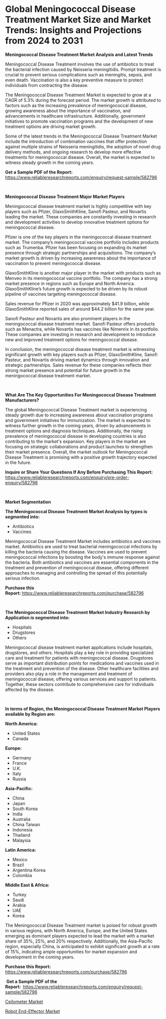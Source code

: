 <p><h1>Global Meningococcal Disease Treatment Market Size and Market Trends: Insights and Projections from 2024 to 2031</h1></p><p><strong>Meningococcal Disease Treatment Market Analysis and Latest Trends</strong></p>
<p><p>Meningococcal Disease Treatment involves the use of antibiotics to treat the bacterial infection caused by Neisseria meningitidis. Prompt treatment is crucial to prevent serious complications such as meningitis, sepsis, and even death. Vaccination is also a key preventive measure to protect individuals from contracting the disease.</p><p>The Meningococcal Disease Treatment Market is expected to grow at a CAGR of 5.3% during the forecast period. The market growth is attributed to factors such as the increasing prevalence of meningococcal disease, growing awareness about the importance of vaccination, and advancements in healthcare infrastructure. Additionally, government initiatives to promote vaccination programs and the development of new treatment options are driving market growth.</p><p>Some of the latest trends in the Meningococcal Disease Treatment Market include the introduction of combination vaccines that offer protection against multiple strains of Neisseria meningitidis, the adoption of novel drug delivery methods, and ongoing research to develop more effective treatments for meningococcal disease. Overall, the market is expected to witness steady growth in the coming years.</p></p>
<p><strong>Get a Sample PDF of the Report:&nbsp;</strong> <a href="https://www.reliableresearchreports.com/enquiry/request-sample/582796">https://www.reliableresearchreports.com/enquiry/request-sample/582796</a></p>
<p>&nbsp;</p>
<p><strong>Meningococcal Disease Treatment Major Market Players</strong></p>
<p><p>Meningococcal disease treatment market is highly competitive with key players such as Pfizer, GlaxoSmithKline, Sanofi Pasteur, and Novartis leading the market. These companies are constantly investing in research and development activities to develop innovative treatment options for meningococcal disease.</p><p>Pfizer is one of the key players in the meningococcal disease treatment market. The company’s meningococcal vaccine portfolio includes products such as Trumenba. Pfizer has been focusing on expanding its market presence through strategic partnerships and acquisitions. The company’s market growth is driven by increasing awareness about the importance of vaccination to prevent meningococcal disease.</p><p>GlaxoSmithKline is another major player in the market with products such as Menveo in its meningococcal vaccine portfolio. The company has a strong market presence in regions such as Europe and North America. GlaxoSmithKline’s future growth is expected to be driven by its robust pipeline of vaccines targeting meningococcal disease.</p><p>Sales revenue for Pfizer in 2020 was approximately $41.9 billion, while GlaxoSmithKline reported sales of around $44.2 billion for the same year.</p><p>Sanofi Pasteur and Novartis are also prominent players in the meningococcal disease treatment market. Sanofi Pasteur offers products such as Menactra, while Novartis has vaccines like Nimenrix in its portfolio. These companies are investing in research and development to introduce new and improved treatment options for meningococcal disease.</p><p>In conclusion, the meningococcal disease treatment market is witnessing significant growth with key players such as Pfizer, GlaxoSmithKline, Sanofi Pasteur, and Novartis driving market dynamics through innovation and strategic partnerships. Sales revenue for these companies reflects their strong market presence and potential for future growth in the meningococcal disease treatment market.</p></p>
<p>&nbsp;</p>
<p><strong>What Are The Key Opportunities For Meningococcal Disease Treatment Manufacturers?</strong></p>
<p><p>The global Meningococcal Disease Treatment market is experiencing steady growth due to increasing awareness about vaccination programs and government initiatives for immunization. The market is expected to witness further growth in the coming years, driven by advancements in treatment options and diagnosis techniques. Additionally, the rising prevalence of meningococcal disease in developing countries is also contributing to the market's expansion. Key players in the market are focusing on strategic collaborations and product launches to strengthen their market presence. Overall, the market outlook for Meningococcal Disease Treatment is promising with a positive growth trajectory expected in the future.</p></p>
<p><strong>Inquire or Share Your Questions If Any Before Purchasing This Report:</strong> <a href="https://www.reliableresearchreports.com/enquiry/pre-order-enquiry/582796">https://www.reliableresearchreports.com/enquiry/pre-order-enquiry/582796</a></p>
<p>&nbsp;</p>
<p><strong>Market Segmentation</strong></p>
<p><strong>The Meningococcal Disease Treatment Market Analysis by types is segmented into:</strong></p>
<p><ul><li>Antibiotics</li><li>Vaccines</li></ul></p>
<p><p>Meningococcal Disease Treatment Market includes antibiotics and vaccines market. Antibiotics are used to treat bacterial meningococcal infections by killing the bacteria causing the disease. Vaccines are used to prevent meningococcal infections by boosting the body's immune response against the bacteria. Both antibiotics and vaccines are essential components in the treatment and prevention of meningococcal disease, offering different approaches to managing and controlling the spread of this potentially serious infection.</p></p>
<p><strong>Purchase this Report:&nbsp;</strong><a href="https://www.reliableresearchreports.com/purchase/582796">https://www.reliableresearchreports.com/purchase/582796</a></p>
<p>&nbsp;</p>
<p><strong>The Meningococcal Disease Treatment Market Industry Research by Application is segmented into:</strong></p>
<p><ul><li>Hospitals</li><li>Drugstores</li><li>Others</li></ul></p>
<p><p>Meningococcal disease treatment market applications include hospitals, drugstores, and others. Hospitals play a key role in providing specialized care and treatment for patients with meningococcal disease. Drugstores serve as important distribution points for medications and vaccines used in the treatment and prevention of the disease. Other healthcare facilities and providers also play a role in the management and treatment of meningococcal disease, offering various services and support to patients. Together, these sectors contribute to comprehensive care for individuals affected by the disease.</p></p>
<p>&nbsp;</p>
<p><strong>In terms of Region, the Meningococcal Disease Treatment Market Players available by Region are:</strong></p>
<p>
    <p> <strong> North America: </strong>
        <ul>
            <li>United States</li>
            <li>Canada</li>
        </ul>
        </p> 
    <p> <strong> Europe: </strong>
        <ul>
            <li>Germany</li>
            <li>France</li>
            <li>U.K.</li>
            <li>Italy</li>
            <li>Russia</li>
        </ul>
        </p> 
    <p> <strong> Asia-Pacific: </strong>
        <ul>
            <li>China</li>
            <li>Japan</li>
            <li>South Korea</li>
            <li>India</li>
            <li>Australia</li>
            <li>China Taiwan</li>
            <li>Indonesia</li>
            <li>Thailand</li>
            <li>Malaysia</li>
        </ul>
        </p> 
    <p> <strong> Latin America: </strong>
        <ul>
            <li>Mexico</li>
            <li>Brazil</li>
            <li>Argentina Korea</li>
            <li>Colombia</li>
        </ul>
        </p> 
    <p> <strong> Middle East & Africa: </strong>
        <ul>
            <li>Turkey</li>
            <li>Saudi</li>
            <li>Arabia</li>
            <li>UAE</li>
            <li>Korea</li>
        </ul>
    </p>
    </p>
<p><p>The Meningococcal Disease Treatment market is poised for robust growth in various regions, with North America, Europe, and the United States emerging as dominant players expected to lead the market with a market share of 35%, 25%, and 20% respectively. Additionally, the Asia-Pacific region, especially China, is anticipated to exhibit significant growth at a rate of 15%, indicating ample opportunities for market expansion and development in the coming years.</p></p>
<p><strong>Purchase this Report: </strong><a href="https://www.reliableresearchreports.com/purchase/582796">https://www.reliableresearchreports.com/purchase/582796</a></p>
<p>&nbsp;<strong>Get a Sample PDF of the Report:&nbsp;&nbsp;</strong><a href="https://www.reliableresearchreports.com/enquiry/request-sample/582796">https://www.reliableresearchreports.com/enquiry/request-sample/582796</a></p>
<p><strong></strong></p>
<p><p><a href="https://github.com/RoccoManning/Market-Research-Report-List-3/blob/main/ceilometer-market.md">Ceilometer Market</a></p><p><a href="https://github.com/gulaimolin/Market-Research-Report-List-3/blob/main/robot-end-effector-market.md">Robot End-Effector Market</a></p></p>